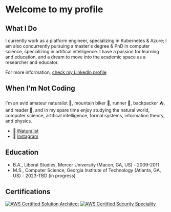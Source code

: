 # Welcome to my profile

## What I Do

I currently work as a platform engineer, specializing in Kubernetes & Azure; I am also concurrently pursuing a master's degree & PhD in computer science, specializing in artifical intelligence.  I have a passion for learning and education, and a dream to move into the academic space as a researcher and educator.

For more information, [check my LinkedIn profile](https://www.linkedin.com/in/calvin-walford/)

## When I'm Not Coding

I'm an avid amateur naturalist 🌱, mountain biker 🚵, runner 🏃, backpacker ⛺️, and reader 📖, and in my spare time enjoy studying the natural world, computer science, artifical intelligence, formal systems, information theory, and physics.

- 🍃 [iNaturalist](https://www.inaturalist.org/people/5994872)
- 📸 [Instagram](https://www.instagram.com/a.biking.viking)

## Education

- B.A., Liberal Studies, Mercer University (Macon, GA, US) - 2009-2011
- M.S., Computer Science, Georgia Institute of Technology (Atlanta, GA, US) - 2023-TBD (in progress)

## Certifications

[![AWS Certified Solution Architect](https://images.credly.com/size/100x100/images/0e284c3f-5164-4b21-8660-0d84737941bc/image.png)](https://www.credly.com/badges/2ef7aa17-8375-41b5-92eb-777615b23383/public_url)
[![AWS Certified Security Speciality](https://images.credly.com/size/100x1000/images/53acdae5-d69f-4dda-b650-d02ed7a50dd7/image.png)](https://www.credly.com/badges/96471626-a11d-4ec4-92e2-69d17e86aa52/public_url)